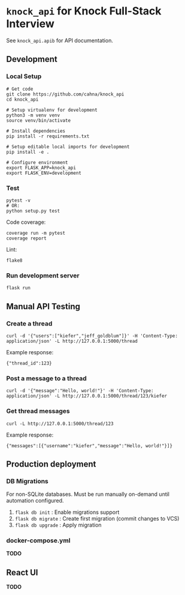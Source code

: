 # `knock_api` for Knock Full-Stack Interview

See `knock_api.apib` for API documentation.

## Development

### Local Setup

```
# Get code
git clone https://github.com/cahna/knock_api
cd knock_api

# Setup virtualenv for development
python3 -m venv venv
source venv/bin/activate

# Install dependencies
pip install -r requirements.txt

# Setup editable local imports for development
pip install -e .

# Configure environment
export FLASK_APP=knock_api
export FLASK_ENV=development
```

### Test

```
pytest -v
# OR:
python setup.py test
```

Code coverage:

```
coverage run -m pytest
coverage report
```

Lint:

```
flake8
```

### Run development server

```
flask run
```

## Manual API Testing

### Create a thread

```
curl -d '{"users":["kiefer","jeff_goldblum"]}' -H 'Content-Type: application/json' -L http://127.0.0.1:5000/thread
```

Example response:

```
{"thread_id":123}
```

### Post a message to a thread

```
curl -d '{"message":"Hello, world!"}' -H 'Content-Type: application/json' -L http://127.0.0.1:5000/thread/123/kiefer
```

### Get thread messages

```
curl -L http://127.0.0.1:5000/thread/123
```

Example response:

```
{"messages":[{"username":"kiefer","message":"Hello, world!"}]}
```

## Production deployment

### DB Migrations

For non-SQLite databases. Must be run manually on-demand until automation configured.

1. `flask db init`    : Enable migrations support
2. `flask db migrate` : Create first migration (commit changes to VCS)
3. `flask db upgrade` : Apply migration

### docker-compose.yml
**TODO**

## React UI
**TODO**

